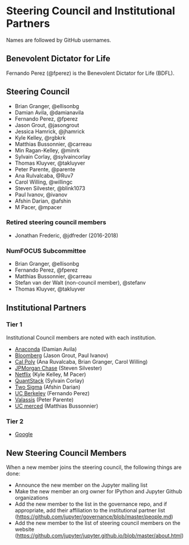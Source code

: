 # Steering Council and Institutional Partners

Names are followed by GitHub usernames.

## Benevolent Dictator for Life

Fernando Perez (@fperez) is the Benevolent Dictator for Life (BDFL).

## Steering Council

- Brian Granger, @ellisonbg
- Damian Avila, @damianavila
- Fernando Perez, @fperez
- Jason Grout, @jasongrout
- Jessica Hamrick, @jhamrick
- Kyle Kelley, @rgbkrk
- Matthias Bussonnier, @carreau
- Min Ragan-Kelley, @minrk
- Sylvain Corlay, @sylvaincorlay
- Thomas Kluyver, @takluyver
- Peter Parente, @parente
- Ana Rulvalcaba, @Ruv7
- Carol Willing, @willingc
- Steven Silvester, @blink1073
- Paul Ivanov, @ivanov
- Afshin Darian, @afshin
- M Pacer, @mpacer

### Retired steering council members

- Jonathan Frederic, @jdfreder (2016-2018)

### NumFOCUS Subcommittee

- Brian Granger, @ellisonbg
- Fernando Perez, @fperez
- Matthias Bussonnier, @carreau
- Stefan van der Walt (non-council member), @stefanv
- Thomas Kluyver, @takluyver

## Institutional Partners

### Tier 1

Institutional Council members are noted with each institution.

- [Anaconda](https://www.anaconda.com/) (Damian Avila)
- [Bloomberg](https://www.bloomberg.com/) (Jason Grout, Paul Ivanov)
- [Cal Poly](https://www.calpoly.edu/) (Ana Ruvalcaba, Brian Granger, Carol Willing)
- [JPMorgan Chase](https://www.jpmorganchase.com/) (Steven Silvester)
- [Netflix](https://www.netflix.com/) (Kyle Kelley, M Pacer)
- [QuantStack](http://quantstack.net/) (Sylvain Corlay)
- [Two Sigma](https://www.twosigma.com/) (Afshin Darian)
- [UC Berkeley](https://www.berkeley.edu/) (Fernando Perez)
- [Valassis](https://www.valassis.com/) (Peter Parente)
- [UC merced](https://www.ucmerced.edu/) (Matthias Bussonnier)

### Tier 2

- [Google](https://www.google.com/)

## New Steering Council Members

When a new member joins the steering council, the following things are done:
- Announce the new member on the Jupyter mailing list
- Make the new member an org owner for IPython and Jupyter Github organizations
- Add the new member to the list in the governance repo, and if appropriate, add their affiliation to the institutional partner list (https://github.com/jupyter/governance/blob/master/people.md)
- Add the new member to the list of steering council members on the website (https://github.com/jupyter/jupyter.github.io/blob/master/about.html)


